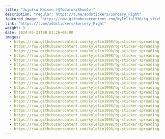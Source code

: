 ```yaml
---
title: "Jujutsu Kaisen (@TodorokiShouto)"
description: "regular: https://t.me/addstickers/Sorcery_Fight"
featured_image: "https://raw.githubusercontent.com/kylelin1998/tg-sticker-spreading-worldwide-images/main/img/4c3c5dc5-22e0-4ea4-aa32-1dd27d7d3890.jpg"
link: "https://t.me/addstickers/Sorcery_Fight"
weight: 3
date: 2024-05-21T08:02:26+08:00
images:
  - https://raw.githubusercontent.com/kylelin1998/tg-sticker-spreading-worldwide-images/main/img/4c3c5dc5-22e0-4ea4-aa32-1dd27d7d3890.jpg
  - https://raw.githubusercontent.com/kylelin1998/tg-sticker-spreading-worldwide-images/main/img/a519950d-5b82-41b9-adc8-0247c4277532.jpg
  - https://raw.githubusercontent.com/kylelin1998/tg-sticker-spreading-worldwide-images/main/img/fdac5a94-230f-4400-982f-1ee0024fa496.jpg
  - https://raw.githubusercontent.com/kylelin1998/tg-sticker-spreading-worldwide-images/main/img/5b059df3-fe9d-4dd0-bfdc-ecbcebb3a4e2.jpg
  - https://raw.githubusercontent.com/kylelin1998/tg-sticker-spreading-worldwide-images/main/img/cdae37dd-4238-4bdb-90ba-fc4f423ee4f3.jpg
  - https://raw.githubusercontent.com/kylelin1998/tg-sticker-spreading-worldwide-images/main/img/a59bb136-f1d9-470b-a7ea-7eb3710468fb.jpg
  - https://raw.githubusercontent.com/kylelin1998/tg-sticker-spreading-worldwide-images/main/img/2ba40064-ce09-473f-9f9e-af0f8415c906.jpg
  - https://raw.githubusercontent.com/kylelin1998/tg-sticker-spreading-worldwide-images/main/img/7c2c0cf8-389d-41b9-8c60-fee56ba33d7f.jpg
  - https://raw.githubusercontent.com/kylelin1998/tg-sticker-spreading-worldwide-images/main/img/5699ea24-3381-4c23-8197-87535a40c70a.jpg
  - https://raw.githubusercontent.com/kylelin1998/tg-sticker-spreading-worldwide-images/main/img/0201c6ae-e9e7-4db8-9b23-d66895359383.jpg
  - https://raw.githubusercontent.com/kylelin1998/tg-sticker-spreading-worldwide-images/main/img/96634934-3169-45b1-8588-9af27279f452.jpg
  - https://raw.githubusercontent.com/kylelin1998/tg-sticker-spreading-worldwide-images/main/img/e01b32d3-0d1c-4f09-b8d9-045f50d99185.jpg
  - https://raw.githubusercontent.com/kylelin1998/tg-sticker-spreading-worldwide-images/main/img/a7e1d9ee-cfa9-4689-8365-b0e401e1df60.jpg
  - https://raw.githubusercontent.com/kylelin1998/tg-sticker-spreading-worldwide-images/main/img/a739740b-b703-436d-b81c-6228620d2a36.jpg
  - https://raw.githubusercontent.com/kylelin1998/tg-sticker-spreading-worldwide-images/main/img/5ba7a905-038d-4536-b9b2-12f265799eb8.jpg
  - https://raw.githubusercontent.com/kylelin1998/tg-sticker-spreading-worldwide-images/main/img/11d0dae9-6552-4ee8-80f5-9a7c48beddd8.jpg
  - https://raw.githubusercontent.com/kylelin1998/tg-sticker-spreading-worldwide-images/main/img/4ede3bec-83e2-4bf9-976a-32136fa80bbb.jpg
  - https://raw.githubusercontent.com/kylelin1998/tg-sticker-spreading-worldwide-images/main/img/47dbd64f-8070-4223-9412-771590905a85.jpg
  - https://raw.githubusercontent.com/kylelin1998/tg-sticker-spreading-worldwide-images/main/img/85bb8858-e102-468f-b711-76cbd6bb0e3e.jpg
  - https://raw.githubusercontent.com/kylelin1998/tg-sticker-spreading-worldwide-images/main/img/b8433491-2b67-4ec9-bfbd-f192ec31cf7b.jpg
---
```

